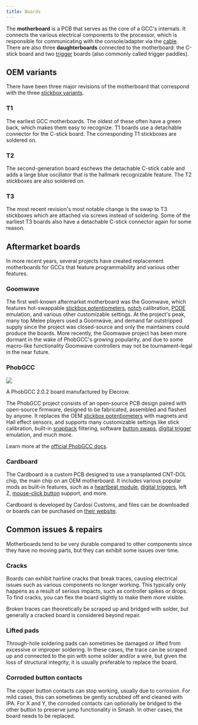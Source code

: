 ```yaml
---
title: Boards
---
```


The **motherboard** is a PCB that serves as the core of a GCC's internals. It connects the various electrical components to the processor, which is responsible for communicating with the console/adapter via the [cable](/cables). There are also three **daughterboards** connected to the motherboard: the C-stick board and two [trigger](/triggers) boards (also commonly called trigger paddles).

## OEM variants

There have been three major revisions of the motherboard that correspond with the three [stickbox variants](/sticks/stickboxes#variants).

### T1

The earliest GCC motherboards. The oldest of these often have a green back, which makes them easy to recognize. T1 boards use a detachable connector for the C-stick board. The corresponding T1 stickboxes are soldered on.

### T2

The second-generation board eschews the detachable C-stick cable and adds a large blue oscillator that is the hallmark recognizable feature. The T2 stickboxes are also soldered on.

### T3

The most recent revision's most notable change is the swap to T3 stickboxes which are attached via screws instead of soldering. Some of the earliest T3 boards also have a detachable C-stick connector again for some reason.

## Aftermarket boards

In more recent years, several projects have created replacement motherboards for GCCs that feature programmability and various other features.

### Goomwave

The first well-known aftermarket motherboard was the Goomwave, which features hot-swappable [stickbox potentiometers](/sticks/pots), [notch](/shells/mods/notches) calibration, [PODE](/sticks/pots#pode) emulation, and various other customizable settings. At the project's peak, many top Melee players used a Goomwave, and demand far outstripped supply since the project was closed-source and only the maintainers could produce the boards. More recently, the Goomwave project has been more dormant in the wake of PhobGCC's growing popularity, and due to some macro-like functionality Goomwave controllers may not be tournament-legal in the near future.

### PhobGCC

<aside>
  <a href="/static/compendium/phobgcc-board.jpg">
    <img src="/static/compendium/phobgcc-board-thumb.jpg">
  </a>
  <p>A PhobGCC 2.0.2 board manufactured by Elecrow.</p>
</aside>

The PhobGCC project consists of an open-source PCB design paired with open-source firmware, designed to be fabricated, assembled and flashed by anyone. It replaces the OEM [stickbox potentiometers](/sticks/pots) with magnets and Hall effect sensors, and supports many customizable settings like stick calibration, built-in [snapback](/sticks/stickboxes#common-issues) filtering, software [button swaps](/boards/mods/button-swaps), [digital trigger](/triggers/mods/digital) emulation, and much more.

Learn more at the [official PhobGCC docs](https://github.com/PhobGCC/PhobGCC-doc).

### Cardboard

The Cardboard is a custom PCB designed to use a transplanted CNT-DOL chip, the main chip on an OEM motherboard. It includes various popular mods as built-in features, such as a [heartbeat module](/sticks/mods/heartbeat), [digital triggers](/triggers/mods/digital), left Z, [mouse-click button](/buttons/mods/mouseclick) support, and more.

Cardboard is developed by Cardosi Customs, and files can be downloaded or boards can be purchased on [their website](https://cardosicustoms.com).

## Common issues & repairs

Motherboards tend to be very durable compared to other components since they have no moving parts, but they can exhibit some issues over time.

### Cracks

Boards can exhibit hairline cracks that break traces, causing electrical issues such as various components no longer working. This typically only happens as a result of serious impacts, such as controller spikes or drops. To find cracks, you can flex the board slightly to make them more visible.

Broken traces can theoretically be scraped up and bridged with solder, but generally a cracked board is considered beyond repair.

### Lifted pads

Through-hole soldering pads can sometimes be damaged or lifted from excessive or improper soldering. In these cases, the trace can be scraped up and connected to the pin with some solder and/or a wire, but given the loss of structural integrity, it is usually preferable to replace the board.

### Corroded button contacts

The copper button contacts can stop working, usually due to corrosion. For mild cases, this can sometimes be gently scrubbed off and cleaned with IPA. For X and Y, the corroded contacts can optionally be bridged to the other button to preserve jump functionality in Smash. In other cases, the board needs to be replaced.

